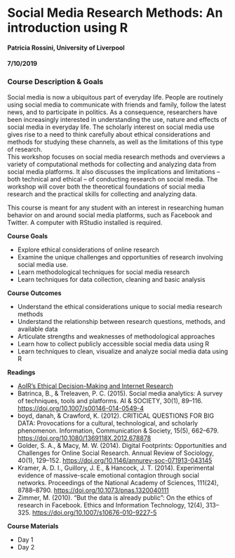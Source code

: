 <!DOCTYPE html>

<html xmlns="http://www.w3.org/1999/xhtml">

<head>

<meta charset="utf-8" />

<body>


<div class="container-fluid main-container">




<div class="fluid-row" id="header">



<h1 class="title toc-ignore">Social Media Research Methods: An introduction using R</h1>
<h4 class="author">Patricia Rossini, University of Liverpool</h4>
<h4 class="date">7/10/2019</h4>

</div>


<div id="course-description-goals" class="section level3">
<h3>Course Description &amp; Goals</h3>
<p>Social media is now a ubiquitous part of everyday life. People are routinely using social media to communicate with friends and family, follow the latest news, and to participate in politics. As a consequence, researchers have been increasingly interested in understanding the use, nature and effects of social media in everyday life. The scholarly interest on social media use gives rise to a need to think carefully about ethical considerations and methods for studying these channels, as well as the limitations of this type of research.<br />
This workshop focuses on social media research methods and overviews a variety of computational methods for collecting and analyzing data from social media platforms. It also discusses the implications and limitations – both technical and ethical – of conducting research on social media. The workshop will cover both the theoretical foundations of social media research and the practical skills for collecting and analyzing data.</p>
<p>This course is meant for any student with an interest in researching human behavior on and around social media platforms, such as Facebook and Twitter. A computer with RStudio installed is required.</p>
<p><strong>Course Goals</strong></p>
<ul>
<li>Explore ethical considerations of online research</li>
<li>Examine the unique challenges and opportunities of research involving social media use.</li>
<li>Learn methodological techniques for social media research</li>
<li>Learn techniques for data collection, cleaning and basic analysis</li>
</ul>
<p><strong>Course Outcomes</strong></p>
<ul>
<li>Understand the ethical considerations unique to social media research methods</li>
<li>Understand the relationship between research questions, methods, and available data</li>
<li>Articulate strengths and weaknesses of methodological approaches</li>
<li>Learn how to collect publicly accessible social media data using R</li>
<li>Learn techniques to clean, visualize and analyze social media data using R</li>
</ul>
<p><strong>Readings</strong></p>
<ul>
<li><a href="https://aoir.org/reports/ethics2.pdf">AoIR’s Ethical Decision-Making and Internet Research</a></li>
<li>Batrinca, B., &amp; Treleaven, P. C. (2015). Social media analytics: A survey of techniques, tools and platforms. AI &amp; SOCIETY, 30(1), 89–116. <a href="https://doi.org/10.1007/s00146-014-0549-4" class="uri">https://doi.org/10.1007/s00146-014-0549-4</a></li>
<li>boyd, danah, &amp; Crawford, K. (2012). CRITICAL QUESTIONS FOR BIG DATA: Provocations for a cultural, technological, and scholarly phenomenon. Information, Communication &amp; Society, 15(5), 662–679. <a href="https://doi.org/10.1080/1369118X.2012.678878" class="uri">https://doi.org/10.1080/1369118X.2012.678878</a></li>
<li>Golder, S. A., &amp; Macy, M. W. (2014). Digital Footprints: Opportunities and Challenges for Online Social Research. Annual Review of Sociology, 40(1), 129–152. <a href="https://doi.org/10.1146/annurev-soc-071913-043145" class="uri">https://doi.org/10.1146/annurev-soc-071913-043145</a></li>
<li>Kramer, A. D. I., Guillory, J. E., &amp; Hancock, J. T. (2014). Experimental evidence of massive-scale emotional contagion through social networks. Proceedings of the National Academy of Sciences, 111(24), 8788–8790. <a href="https://doi.org/10.1073/pnas.1320040111" class="uri">https://doi.org/10.1073/pnas.1320040111</a></li>
<li>Zimmer, M. (2010). “But the data is already public”: On the ethics of research in Facebook. Ethics and Information Technology, 12(4), 313–325. <a href="https://doi.org/10.1007/s10676-010-9227-5" class="uri">https://doi.org/10.1007/s10676-010-9227-5</a></li>
</ul>
<p><strong>Course Materials</strong></p>
<ul>
<li>Day 1</li>
<li>Day 2</li>
</ul>
</div>




</div>


</body>
</html>
